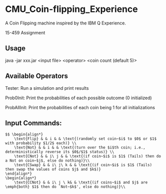 
# CMU_Coin-flipping_Experience

A Coin Flipping machine inspired by the IBM Q Experience.

15-459 Assignment

## Usage

java -jar xxx.jar \<input file> \<operator> \<coin count (default 5)>


## Available Operators

Tester: Run a simulation and print results

Prob0Init: Print the probabilities of each possible outcome (0 initialized)

ProbAllInit: Print the probabilities of each coin being 1 for all initializations


## Input Commands:

```
$$ \begin{align*}  
    \text{Flip} & & i & & \text{(randomly set coin~$i$ to $0$ or $1$ with probability $1/2$ each)} \\  
    \text{Not} & & i & & \text{(turn over the $i$th coin; i.e., deterministically reverse its $0$/$1$ status)} \\  
    \text{CNot} & & i\ j & & \text{(if coin~$i$ is $1$ (Tails) then do a Not on coin~$j$, else do nothing)}\\  
    \text{CSwap} & & i\ j\ k & & \text{(if coin~$i$ is $1$ (Tails) then swap the values of coins $j$ and $k$)}  
\end{align*}
\begin{align*}  
    \text{CCNot} & & i\ j \ k& & \text{(if coins~$i$ and $j$ are \emph{both} $1$ then do `Not~$k$', else do nothing)}\\  